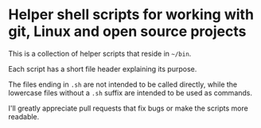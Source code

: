 # Helper shell scripts for working with git, Linux and open source projects

This is a collection of helper scripts that reside in `~/bin`.

Each script has a short file header explaining its purpose.

The files ending in `.sh` are not intended to be called directly,
while the lowercase files without a `.sh` suffix are intended to be used as
commands.

I'll greatly appreciate pull requests that fix bugs or make the scripts more
readable.
